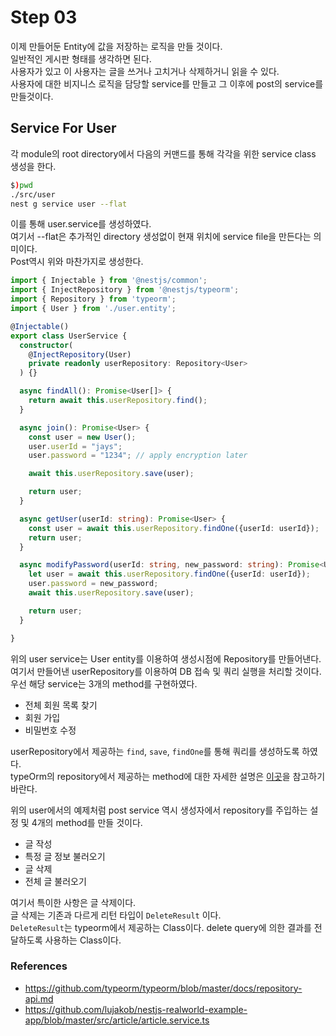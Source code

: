 # Step 03
이제 만들어둔 Entity에 값을 저장하는 로직을 만들 것이다.  
일반적인 게시판 형태를 생각하면 된다.  
사용자가 있고 이 사용자는 글을 쓰거나 고치거나 삭제하거니 읽을 수 있다.  
사용자에 대한 비지니스 로직을 담당할 service를 만들고 그 이후에 post의 service를 만들것이다.  

## Service For User  
각 module의 root directory에서 다음의 커맨드를 통해 각각을 위한 service class 생성을 한다.  

```bash
$)pwd
./src/user
nest g service user --flat
```  
이를 통해 user.service를 생성하였다.  
여기서 --flat은 추가적인 directory 생성없이 현재 위치에 service file을 만든다는 의미이다.   
Post역시 위와 마찬가지로 생성한다.  

```typescript
import { Injectable } from '@nestjs/common';
import { InjectRepository } from '@nestjs/typeorm';
import { Repository } from 'typeorm';
import { User } from './user.entity';

@Injectable()
export class UserService {
  constructor(
    @InjectRepository(User)
    private readonly userRepository: Repository<User>
  ) {}

  async findAll(): Promise<User[]> {
    return await this.userRepository.find();
  }

  async join(): Promise<User> {
    const user = new User();
    user.userId = "jays";
    user.password = "1234"; // apply encryption later

    await this.userRepository.save(user);

    return user;
  }

  async getUser(userId: string): Promise<User> {
    const user = await this.userRepository.findOne({userId: userId});
    return user;
  }

  async modifyPassword(userId: string, new_password: string): Promise<User> {
    let user = await this.userRepository.findOne({userId: userId});
    user.password = new_password;
    await this.userRepository.save(user);

    return user;
  }

}

```

위의 user service는 User entity를 이용하여 생성시점에 Repository를 만들어낸다.  
여기서 만들어낸 userRepository를 이용하여 DB 접속 및 쿼리 실행을 처리할 것이다.  
우선 해당 service는 3개의 method를 구현하였다.  

- 전체 회원 목록 찾기
- 회원 가입
- 비밀번호 수정

userRepository에서 제공하는 `find`, `save`, `findOne`를 통해 쿼리를 생성하도록 하였다.  
typeOrm의 repository에서 제공하는 method에 대한 자세한 설명은 [이곳](https://github.com/typeorm/typeorm/blob/master/docs/repository-api.md)을 참고하기바란다.  

위의 user에서의 예제처럼 post service 역시 생성자에서 repository를 주입하는 설정 및 4개의 method를 만들 것이다.  

- 글 작성
- 특정 글 정보 불러오기
- 글 삭제
- 전체 글 불러오기

여기서 특이한 사항은 글 삭제이다.  
글 삭제는 기존과 다르게 리턴 타입이 `DeleteResult` 이다.  
`DeleteResult`는 typeorm에서 제공하는 Class이다. 
delete query에 의한 결과를 전달하도록 사용하는 Class이다.  


### References  
- https://github.com/typeorm/typeorm/blob/master/docs/repository-api.md
- https://github.com/lujakob/nestjs-realworld-example-app/blob/master/src/article/article.service.ts

